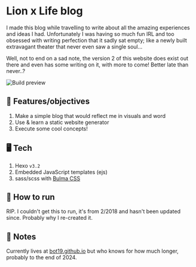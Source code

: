 # Lion x Life blog

I made this blog while travelling to write about all the amazing experiences and ideas I had. Unfortunately I was having so much fun IRL and too obsessed with writing perfection that it sadly sat empty; like a newly built extravagant theater that never even saw a single soul...

Well, not to end on a sad note, the version 2 of this website does exist out there and even has some writing on it, with more to come! Better late than never..?

![Build preview](static/preview.png)

## 🏁 Features/objectives

1. Make a simple blog that would reflect me in visuals and word
2. Use & learn a static website generator
3. Execute some cool concepts!

## 🖥️ Tech

1. Hexo `v3.2`
2. Embedded JavaScript templates (ejs)
3. sass/scss with [Bulma CSS](https://bulma.io/)

## 🚀 How to run

RIP. I couldn't get this to run, it's from 2/2018 and hasn't been updated since. Probably why I re-created it.

## 📝 Notes

Currently lives at [bot19.github.io](https://bot19.github.io/) but who knows for how much longer, probably to the end of 2024.
